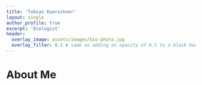 ```yaml
---
title: 'Tobias Kuerschner'
layout: single
author_profile: true
excerpt: 'Ecologist'
header:
  overlay_image: assets/images/bio-photo.jpg
  overlay_filter: 0.5 # same as adding an opacity of 0.5 to a black background
---
```



# About Me